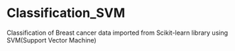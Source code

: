 # Classification_SVM
Classification of Breast cancer data imported from Scikit-learn library using SVM(Support Vector Machine)
